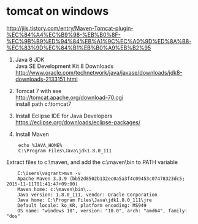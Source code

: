 # tomcat on windows
http://jijs.tistory.com/entry/Maven-Tomcat-plugin-%EC%84%A4%EC%B9%98-%EB%B0%8F-%EC%9B%B9%ED%94%84%EB%A1%9C%EC%A0%9D%ED%8A%B8-%EC%83%9D%EC%84%B1%EB%B0%A9%EB%B2%95  

1. Java 8 JDK  
  Java SE Development Kit 8 Downloads  
  http://www.oracle.com/technetwork/java/javase/downloads/jdk8-downloads-2133151.html
2. Tomcat 7 with exe  
  http://tomcat.apache.org/download-70.cgi  
  install path c:\tomcat7  
3. Install Eclipse IDE for Java Developers  
  https://eclipse.org/downloads/eclipse-packages/  
4. Install Maven

        echo %JAVA_HOME%
        C:\Program Files\Java\jdk1.8.0_111
       
  Extract files to c:\maven, and add the c:\maven\bin to PATH variable  

        C:\Users\vagrant>mvn -v
        Apache Maven 3.3.9 (bb52d8502b132ec0a5a3f4c09453c07478323dc5; 2015-11-11T01:41:47+09:00)
        Maven home: c:\maven\bin\..
        Java version: 1.8.0_111, vendor: Oracle Corporation
        Java home: C:\Program Files\Java\jdk1.8.0_111\jre
        Default locale: ko_KR, platform encoding: MS949
        OS name: "windows 10", version: "10.0", arch: "amd64", family: "dos"

        
